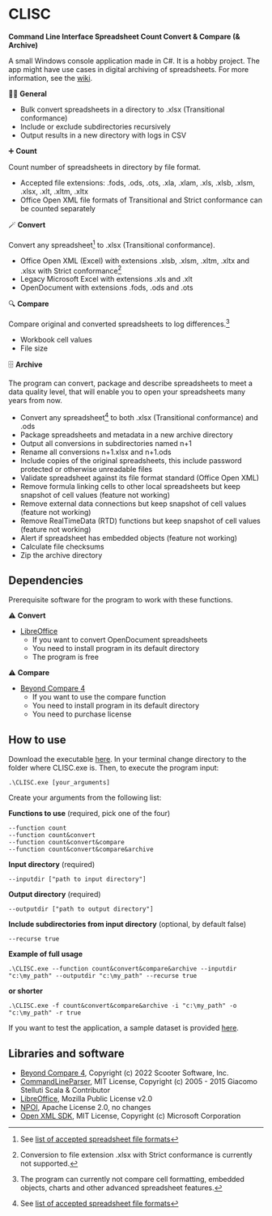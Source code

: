# CLISC
**Command Line Interface Spreadsheet Count Convert & Compare (& Archive)**

A small Windows console application made in C#. It is a hobby project. The app might have use cases in digital archiving of spreadsheets. For more information, see the [wiki](https://github.com/Asbjoedt/CLISC/wiki).

:rainbow_flag: **General**
* Bulk convert spreadsheets in a directory to .xlsx (Transitional conformance)
* Include or exclude subdirectories recursively
* Output results in a new directory with logs in CSV

:heavy_plus_sign: **Count**

Count number of spreadsheets in directory by file format. 
* Accepted file extensions: .fods, .ods, .ots, .xla, .xlam, .xls, .xlsb, .xlsm, .xlsx, .xlt, .xltm, .xltx
* Office Open XML file formats of Transitional and Strict conformance can be counted separately

:magic_wand: **Convert**

Convert any spreadsheet[^1] to .xlsx (Transitional conformance).
* Office Open XML (Excel) with extensions .xlsb, .xlsm, .xltm, .xltx and .xlsx with Strict conformance[^2]
* Legacy Microsoft Excel with extensions .xls and .xlt
* OpenDocument with extensions .fods, .ods and .ots

:mag: **Compare**

Compare original and converted spreadsheets to log differences.[^3]
* Workbook cell values
* File size

:file_cabinet: **Archive**

The program can convert, package and describe spreadsheets to meet a data quality level, that will enable you to open your spreadsheets many years from now. 
* Convert any spreadsheet[^1] to both .xlsx (Transitional conformance) and .ods
* Package spreadsheets and metadata in a new archive directory
* Output all conversions in subdirectories named n+1
* Rename all conversions n+1.xlsx and n+1.ods
* Include copies of the original spreadsheets, this include password protected or otherwise unreadable files
* Validate spreadsheet against its file format standard (Office Open XML)
* Remove formula linking cells to other local spreadsheets but keep snapshot of cell values (feature not working)
* Remove external data connections but keep snapshot of cell values (feature not working)
* Remove RealTimeData (RTD) functions but keep snapshot of cell values (feature not working)
* Alert if spreadsheet has embedded objects (feature not working)
* Calculate file checksums
* Zip the archive directory

## Dependencies
Prerequisite software for the program to work with these functions.

:warning: **Convert**
* [LibreOffice](https://www.libreoffice.org/)
  - If you want to convert OpenDocument spreadsheets
  - You need to install program in its default directory
  - The program is free

:warning: **Compare**
* [Beyond Compare 4](https://www.scootersoftware.com/)
  - If you want to use the compare function
  - You need to install program in its default directory
  - You need to purchase license

## How to use
Download the executable [here](https://github.com/Asbjoedt/CLISC/releases). In your terminal change directory to the folder where CLISC.exe is. Then, to execute the program input:

```
.\CLISC.exe [your_arguments]
```

Create your arguments from the following list:

**Functions to use** (required, pick one of the four)
```
--function count
--function count&convert
--function count&convert&compare
--function count&convert&compare&archive
```
**Input directory** (required)
```
--inputdir ["path to input directory"]
```
**Output directory** (required)
```
--outputdir ["path to output directory"]
```
**Include subdirectories from input directory** (optional, by default false)
```
--recurse true
```
**Example of full usage**
```
.\CLISC.exe --function count&convert&compare&archive --inputdir "c:\my_path" --outputdir "c:\my_path" --recurse true
```
**or shorter**
```
.\CLISC.exe -f count&convert&compare&archive -i "c:\my_path" -o "c:\my_path" -r true
```

If you want to test the application, a sample dataset is provided [here](https://github.com/Asbjoedt/CLISC/tree/master/Test_Data).

## Libraries and software
* [Beyond Compare 4](https://www.scootersoftware.com/index.php), Copyright (c) 2022 Scooter Software, Inc.
* [CommandLineParser](https://github.com/commandlineparser/commandline), MIT License, Copyright (c) 2005 - 2015 Giacomo Stelluti Scala & Contributor
* [LibreOffice](https://www.libreoffice.org/), Mozilla Public License v2.0
* [NPOI](https://github.com/nissl-lab/npoi), Apache License 2.0, no changes
* [Open XML SDK](https://github.com/OfficeDev/Open-XML-SDK), MIT License, Copyright (c) Microsoft Corporation

[^1]: See [list of accepted spreadsheet file formats](https://github.com/Asbjoedt/CLISC/wiki/Spreadsheet-File-Formats#clisc-accepted-file-formats)
[^2]: Conversion to file extension .xlsx with Strict conformance is currently not supported.
[^3]: The program can currently not compare cell formatting, embedded objects, charts and other advanced spreadsheet features.

